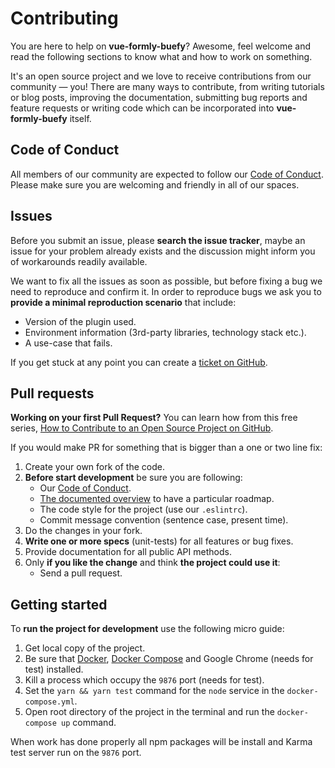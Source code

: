 # Contributing
You are here to help on **vue-formly-buefy**? Awesome, feel welcome and read the following sections to know what and how to work on something. 

It's an open source project and we love to receive contributions from our community — you! There are many ways to contribute, from writing tutorials or blog posts, improving the documentation, submitting bug reports and feature requests or writing code which can be incorporated into **vue-formly-buefy** itself.

## Code of Conduct
All members of our community are expected to follow our [Code of Conduct](https://github.com/yarbshk/vue-formly-buefy/blob/master/CODE_OF_CONDUCT.md). Please make sure you are welcoming and friendly in all of our spaces.

## Issues
Before you submit an issue, please **search the issue tracker**, maybe an issue for your problem already exists and the discussion might inform you of workarounds readily available.

We want to fix all the issues as soon as possible, but before fixing a bug we need to reproduce and confirm it. In order to reproduce bugs we ask you to **provide a minimal reproduction scenario** that include:
- Version of the plugin used.
- Environment information (3rd-party libraries, technology stack etc.).
- A use-case that fails.

If you get stuck at any point you can create a [ticket on GitHub](https://github.com/yarbshk/vue-formly-buefy/issues).

## Pull requests
**Working on your first Pull Request?** You can learn how from this free series, [How to Contribute to an Open Source Project on GitHub](https://egghead.io/series/how-to-contribute-to-an-open-source-project-on-github).

If you would make PR for something that is bigger than a one or two line fix:
1. Create your own fork of the code.
2. **Before start development** be sure you are following:
    - Our [Code of Conduct](https://github.com/yarbshk/vue-formly-buefy/blob/master/CODE_OF_CONDUCT.md).
    - [The documented overview](https://github.com/yarbshk/vue-formly-buefy/wiki#overview) to have a particular roadmap.
    - The code style for the project (use our `.eslintrc`).
    - Commit message convention (sentence case, present time).
3. Do the changes in your fork.
4. **Write one or more specs** (unit-tests) for all features or bug fixes.
5. Provide documentation for all public API methods.
6. Only **if you like the change** and think **the project could use it**:
    - Send a pull request.
    
## Getting started
To **run the project for development** use the following micro guide:
1. Get local copy of the project.
2. Be sure that [Docker](https://www.docker.com/), [Docker Compose](https://docs.docker.com/compose/) and Google Chrome (needs for test) installed.
3. Kill a process which occupy the `9876` port (needs for test).
4. Set the `yarn && yarn test` command for the `node` service in the `docker-compose.yml`.
5. Open root directory of the project in the terminal and run the `docker-compose up` command.

When work has done properly all npm packages will be install and Karma test server run on the `9876` port.
